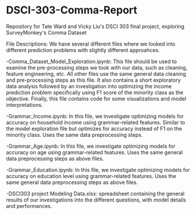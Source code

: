 # DSCI-303-Comma-Report
Repository for Tate Ward and Vicky Liu's DSCI 303 final project, exploring SurveyMonkey's Comma Dataset

File Descriptions: We have several different files where we looked into different prediction problems with slightly different approahces.

-Comma_Dataset_Model_Exploration.ipynb: This file should be used to examine the pre-processing steps we took with our data, such as cleaning, feature engineering, etc. All other files use the same general data cleaning and pre-processing steps as this file. It also contains a short exploratory data analysis followed by an investigation into optimizing the income prediction problem specifically using F1 score of the minority class as the objective. Finally, this file contains code for some visualizations and model interpretations.

-Grammar_Income.ipynb: In this file, we investigate optimizing models for accuracy on household income using grammar-related features. Similar to the model exploration file but optimizes for accuracy instead of F1 on the minority class. Uses the same data preprocessing steps.

-Grammar_Age.ipynb: In this file, we investigate optimizing models for accuracy on age using grammar-related features. Uses the same general data preprocessing steps as above files.

-Grammar_Education.ipynb: In this file, we investigate optimizing models for accuracy on education level using grammar-related features. Uses the same general data preprocessing steps as above files.

-DSCI303 project Modeling Data.xlsx: spreadsheet containing the general results of our investigations into the different questions, with model details and performances.
